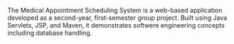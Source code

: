 The Medical Appointment Scheduling System is a web-based application developed as a second-year, first-semester group project. Built using Java Servlets, JSP, and Maven, it demonstrates softwere engineering concepts including database handling.
